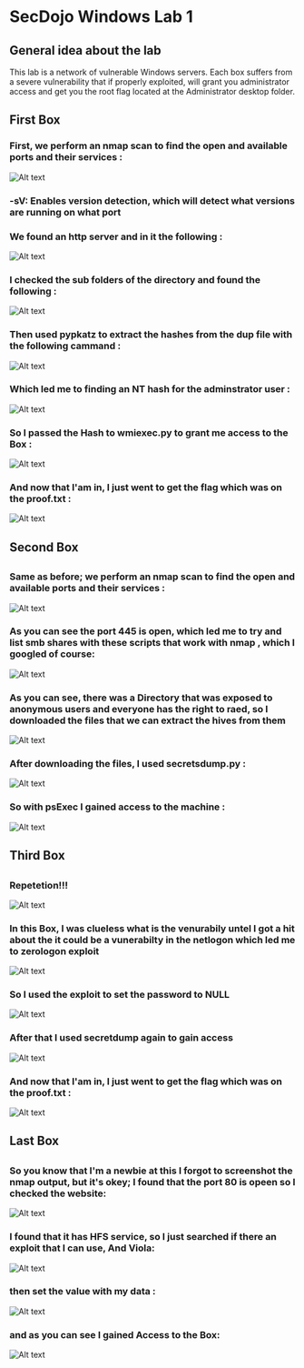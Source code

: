 # SecDojo Windows Lab 1

## General idea about the lab

This lab is a network of vulnerable Windows servers. Each box suffers from a severe vulnerability that if properly exploited, will grant you administrator access and get you the root flag located at the Administrator desktop folder.

## First Box

### First, we perform an nmap scan to find the open and available ports and their services :
![Alt text](includes/1.png?raw=true "Title")
### -sV: Enables version detection, which will detect what versions are running on what port
### We found an http server and in it the following :
![Alt text](includes/2.png?raw=true "Title")
### I checked the sub folders of the directory and found the following :
![Alt text](includes/3.png?raw=true "Title")
### Then used pypkatz to extract the hashes from the dup file with the following cammand :
![Alt text](includes/4.png?raw=true "Title")
### Which led me to finding an NT hash for the adminstrator user :
![Alt text](includes/5.png?raw=true "Title")
### So I passed the Hash to wmiexec.py to grant me access to the Box :
![Alt text](includes/6.png?raw=true "Title")
### And now that I'am in, I just went to get the flag which was on the proof.txt :
![Alt text](includes/7.png?raw=true "Title")
##
## Second Box
##
### Same as before; we perform an nmap scan to find the open and available ports and their services :
![Alt text](includes/8.8.png?raw=true "Title")
### As you can see the port 445 is open, which led me to try and  list smb shares with these scripts that work with nmap , which I googled of course:
![Alt text](includes/9.png?raw=true "Title")
### As you can see, there was a Directory that was exposed to anonymous users and everyone has the right to raed, so I downloaded the files that we can extract the hives from them
![Alt text](includes/10.png?raw=true "Title")
### After downloading the files, I used secretsdump.py :
![Alt text](includes/11.png?raw=true "Title")
### So with psExec I gained access to the machine :
![Alt text](includes/12.png?raw=true "Title")
##
## Third Box
##
### Repetetion!!!
![Alt text](includes/13.1.png?raw=true "Title")
### In this Box, I was clueless what is the venurabily untel I got a hit about the it could be a vunerabilty in the netlogon which led me to zerologon exploit
![Alt text](includes/14.png?raw=true "Title")
### So I used the exploit to set the password to NULL
![Alt text](includes/15.png?raw=true "Title")
### After that I used secretdump again to gain access
![Alt text](includes/16.png?raw=true "Title")
### And now that I'am in, I just went to get the flag which was on the proof.txt :
![Alt text](includes/17.png?raw=true "Title")
##
## Last Box
##
### So you know that I'm a newbie at this I forgot to screenshot the nmap output, but it's okey;  I found that the port 80 is opeen so I checked the website:
![Alt text](includes/19.png?raw=true "Title")
### I found that it has HFS service, so I just searched if there an exploit that I can use, And Viola:
![Alt text](includes/20.png?raw=true "Title")
### then set the value with my data :
![Alt text](includes/21.png?raw=true "Title")
### and as you can see I gained Access to the Box:
![Alt text](includes/22.png?raw=true "Title")